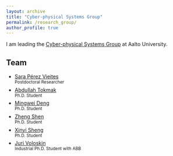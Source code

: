 ```yaml
---
layout: archive
title: "Cyber-physical Systems Group"
permalink: /research_group/
author_profile: true
---
```


I am leading the [Cyber-physical Systems Group](https://www.aalto.fi/en/department-of-electrical-engineering-and-automation/cyber-physical-systems) at Aalto University.

## Team

* [Sara Pérez Vieites](https://sarapv.github.io/)  
<sup>Postdoctoral Researcher</sup>
* [Abdullah Tokmak](https://tokmaka1.github.io/)  
<sup>Ph.D. Student</sup>
* [Mingwei Deng](https://research.aalto.fi/en/persons/mingwei-deng)  
<sup>Ph.D. Student</sup>
* [Zheng Shen](https://research.aalto.fi/en/persons/zheng-shen)  
<sup>Ph.D. Student</sup>
* [Xinyi Sheng](https://research.aalto.fi/en/persons/xinyi-sheng)  
<sup>Ph.D. Student</sup>
* [Juri Voloskin](https://fi.linkedin.com/in/juri-voloskin-44099058)  
<sup>Industrial Ph.D. Student with ABB</sup>

